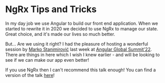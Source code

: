 # NgRx Tips and Tricks

In my day job we use Angular to build our front end application. When we started to rewrite it in 2020 we decided to use NgRx to manage our state. Great choice, and it's made our lives so much better.

But... Are we using it right? I had the pleasure of hosting a wonderful session by [Marko Stanimirović](https://twitter.com/MarkoStDev) last week at [Angular Global Summit'22](https://geekle.us/angular). There are things in here which I wish I knew earlier - and will be looking to see if we can make our app even better!

If you use NgRx then I can't recommend this talk enough! You can find a version of the talk [here](https://www.youtube.com/watch?v=FFXOrWDuZks&t=7342s)!
